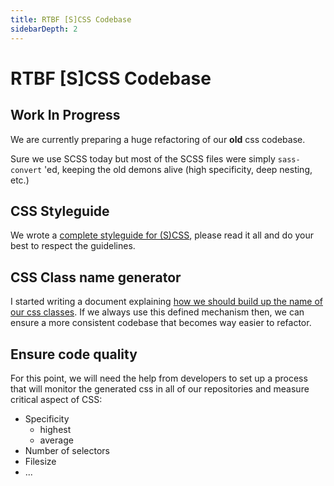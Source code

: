 ```yaml
---
title: RTBF [S]CSS Codebase
sidebarDepth: 2
---
```


# RTBF [S]CSS Codebase

## Work In Progress

We are currently preparing a huge refactoring of our **old** css codebase.

Sure we use SCSS today but most of the SCSS files were simply `sass-convert` 'ed, keeping the old demons alive (high specificity, deep nesting, etc.)

## CSS Styleguide

We wrote a [complete styleguide for (S)CSS](styleguide.md), please read it all and do your best to respect the guidelines.

## CSS Class name generator

I started writing a document explaining [how we should build up the name of our css classes](classname-generator.md).
If we always use this defined mechanism then, we can ensure a more consistent codebase that becomes way easier to refactor.

## Ensure code quality

For this point, we will need the help from developers to set up a process that will monitor the generated css in all of our repositories and measure critical aspect of CSS:
* Specificity
    * highest
    * average
* Number of selectors
* Filesize
* ...
